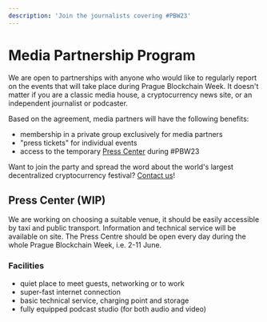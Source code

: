 ```yaml
---
description: 'Join the journalists covering #PBW23'
---
```


# Media Partnership Program

We are open to partnerships with anyone who would like to regularly report on the events that will take place during Prague Blockchain Week. It doesn't matter if you are a classic media house, a cryptocurrency news site, or an independent journalist or podcaster.

Based on the agreement, media partners will have the following benefits:

* membership in a private group exclusively for media partners
* "press tickets" for individual events
* access to the temporary [Press Center](media-partnership-program.md#press-center-wip) during #PBW23

Want to join the party and spread the word about the world's largest decentralized cryptocurrency festival? [Contact us](../contact-us.md)!

## Press Center (WIP)

We are working on choosing a suitable venue, it should be easily accessible by taxi and public transport. Information and technical service will be available on site. The Press Centre should be open every day during the whole Prague Blockchain Week, i.e. 2-11 June.

### Facilities

* quiet place to meet guests, networking or to work
* super-fast internet connection
* basic technical service, charging point and storage
* fully equipped podcast studio (for both audio and video)
